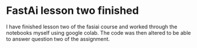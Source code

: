 # FastAi lesson two finished

I have finished lesson two of the fasiai course and worked through the notebooks myself using google colab. The code was then altered to be able to answer question two of the assignment.
